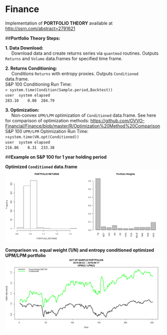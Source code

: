 # Finance
Implementation of **PORTFOLIO THEORY** available at  http://ssrn.com/abstract=2791621 

##**Portfolio Theory Steps:**

**1.  Data Download:**  <br />
&nbsp;&nbsp;&nbsp;&nbsp;    Download data and create returns series via `quantmod` routines.  Outputs `Returns` and `Volume` data.frames for specified time frame.

**2.  Returns Conditioning:** <br />
&nbsp;&nbsp;&nbsp;&nbsp;    Conditions `Returns` with entropy proxies.  Outputs `Conditioned` data.frame.<br />
S&P 100 Conditioning Run Time: <br />
`> system.time(Condition(Sample.period,Backtest))`<br />
`user  system elapsed` <br />
`283.10    0.08  284.79` <br />
    
**3.  Optimization:**  <br />
&nbsp;&nbsp;&nbsp;&nbsp;    Non-convex `UPM/LPM` optimization of `Conditioned` data.frame.   See here for comparison of optimization methods: https://github.com/OVVO-Financial/Finance/blob/master/R/Optimization%20Method%20Comparison<br />
S&P 100 `UPM/LPM` Optimization Run Time: <br />
`>system.time(VN.opt(Conditioned))` <br />
 `user  system elapsed` <br /> 
 `216.86    0.31  233.38` <br /> 

##**Example on S&P 100 for 1 year holding period**<br />

**Optimized `Conditioned` data.frame**<br />
![SP100 Weights](https://github.com/OVVO-Financial/Finance/blob/master/Images/SP100%20Condtioned%20Weights%201%20year%20hold.png)

**Comparison vs. equal weight (1/N) and entropy conditioned optimized UPM/LPM portfolio**<br />
![SP100 Returns](https://github.com/OVVO-Financial/Finance/blob/master/Images/SP100%201%20Year%20Hold%20Period.png)
